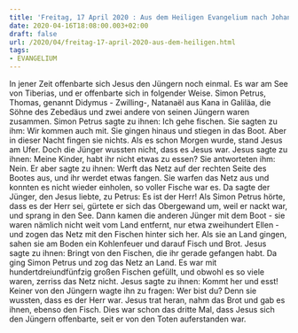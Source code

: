```yaml
---
title: 'Freitag, 17 April 2020 : Aus dem Heiligen Evangelium nach Johannes - Joh 21,1-14.'
date: 2020-04-16T18:08:00.003+02:00
draft: false
url: /2020/04/freitag-17-april-2020-aus-dem-heiligen.html
tags: 
- EVANGELIUM
---
```


In jener Zeit offenbarte sich Jesus den Jüngern noch einmal. Es war am See von Tiberias, und er offenbarte sich in folgender Weise. Simon Petrus, Thomas, genannt Didymus - Zwilling-, Natanaël aus Kana in Galiläa, die Söhne des Zebedäus und zwei andere von seinen Jüngern waren zusammen. Simon Petrus sagte zu ihnen: Ich gehe fischen. Sie sagten zu ihm: Wir kommen auch mit. Sie gingen hinaus und stiegen in das Boot. Aber in dieser Nacht fingen sie nichts. Als es schon Morgen wurde, stand Jesus am Ufer. Doch die Jünger wussten nicht, dass es Jesus war. Jesus sagte zu ihnen: Meine Kinder, habt ihr nicht etwas zu essen? Sie antworteten ihm: Nein. Er aber sagte zu ihnen: Werft das Netz auf der rechten Seite des Bootes aus, und ihr werdet etwas fangen. Sie warfen das Netz aus und konnten es nicht wieder einholen, so voller Fische war es. Da sagte der Jünger, den Jesus liebte, zu Petrus: Es ist der Herr! Als Simon Petrus hörte, dass es der Herr sei, gürtete er sich das Obergewand um, weil er nackt war, und sprang in den See. Dann kamen die anderen Jünger mit dem Boot - sie waren nämlich nicht weit vom Land entfernt, nur etwa zweihundert Ellen - und zogen das Netz mit den Fischen hinter sich her. Als sie an Land gingen, sahen sie am Boden ein Kohlenfeuer und darauf Fisch und Brot. Jesus sagte zu ihnen: Bringt von den Fischen, die ihr gerade gefangen habt. Da ging Simon Petrus und zog das Netz an Land. Es war mit hundertdreiundfünfzig großen Fischen gefüllt, und obwohl es so viele waren, zerriss das Netz nicht. Jesus sagte zu ihnen: Kommt her und esst! Keiner von den Jüngern wagte ihn zu fragen: Wer bist du? Denn sie wussten, dass es der Herr war. Jesus trat heran, nahm das Brot und gab es ihnen, ebenso den Fisch. Dies war schon das dritte Mal, dass Jesus sich den Jüngern offenbarte, seit er von den Toten auferstanden war.